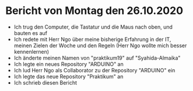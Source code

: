 # Bericht von Montag den 26.10.2020
* Ich trug den Computer, die Tastatur und die Maus nach oben, und bauten es auf
* Ich redete mit Herr Ngo über meine bisherige Erfahrung in der IT, meinen Zielen der Woche und den Regeln (Herr Ngo wollte mich besser kennenlernen)
* Ich änderte meinen Namen von "praktikum19" auf "Syahida-Almaika"
* Ich legte ein neues Repository "ARDUINO" an
* Ich lud Herr Ngo als Collaborator zu der Repository "ARDUINO" ein
* Ich legte das neue Repository "Praktikum" an
* Ich schrieb diesen Bericht
